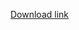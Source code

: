 [Download link](https://drive.google.com/file/d/1arfkQMakexXo5PFL9DCTfncsyMwYp0AM/view?usp=drive_link)
